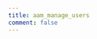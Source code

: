 ```yaml
---
title: aam_manage_users
comment: false
---
```


<EmailSubscription memo="Get notified when we complete this content and about much other important news." />